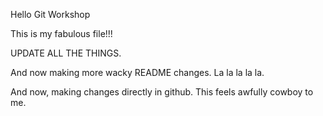 Hello Git Workshop

This is my fabulous file!!!

UPDATE ALL THE THINGS.

And now making more wacky README changes. La la la la la.

And now, making changes directly in github. This feels awfully cowboy to me.
